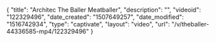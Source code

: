 {
    "title": "Architec The Baller Meatballer",
    "description": "",
    "videoid": "122329496",
    "date_created": "1507649257",
    "date_modified": "1516742934",
    "type": "captivate",
    "layout": "video",
    "url": "\/v\/theballer-44336585-mp4\/122329496"
}